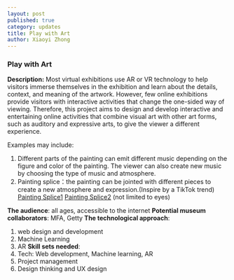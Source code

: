 ```yaml
---
layout: post
published: true
category: updates
title: Play with Art
author: Xiaoyi Zhong
---
```

### Play with Art

**Description:**
Most virtual exhibitions use AR or VR technology to help visitors immerse themselves in the exhibition and learn about the details, context, and meaning of the artwork. However, few online exhibitions provide visitors with interactive activities that change the one-sided way of viewing. Therefore, this project aims to design and develop interactive and entertaining online activities that combine visual art with other art forms, such as auditory and expressive arts, to give the viewer a different experience.

Examples may include:
1) Different parts of the painting can emit different music depending on the figure and color of the painting. The viewer can also create new music by choosing the type of music and atmosphere.
2) Painting splice：the painting can be jointed with different pieces to create a new atmosphere and expression.(Inspire by a TikTok trend)
[Painting Splice1](https://drive.google.com/file/d/1eVgLZ7hUvdlyFo5RxjVjnSC9-a1rZrBE/view?usp=sharing)
[Painting Splice2](https://drive.google.com/file/d/1jwaNAd0nTRd9tY5KU8-TtoieDOM6vjQz/view?usp=sharing)
(not limited to eyes)

**The audience**: all ages, accessible to the internet
**Potential museum collaborators**: MFA, Getty
**The technological approach**: 
1. web design and development
2. Machine Learning
3. AR
**Skill sets needed**:
1. Tech: Web development, Machine learning, AR
2. Project management
3. Design thinking and UX design

